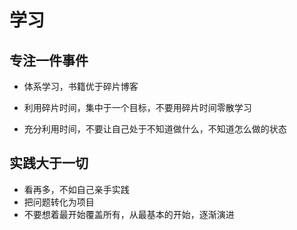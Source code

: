 # 学习

## 专注一件事件

- 体系学习，书籍优于碎片博客

- 利用碎片时间，集中于一个目标，不要用碎片时间零散学习
- 充分利用时间，不要让自己处于不知道做什么，不知道怎么做的状态

## 实践大于一切

- 看再多，不如自己亲手实践
- 把问题转化为项目
- 不要想着最开始覆盖所有，从最基本的开始，逐渐演进



